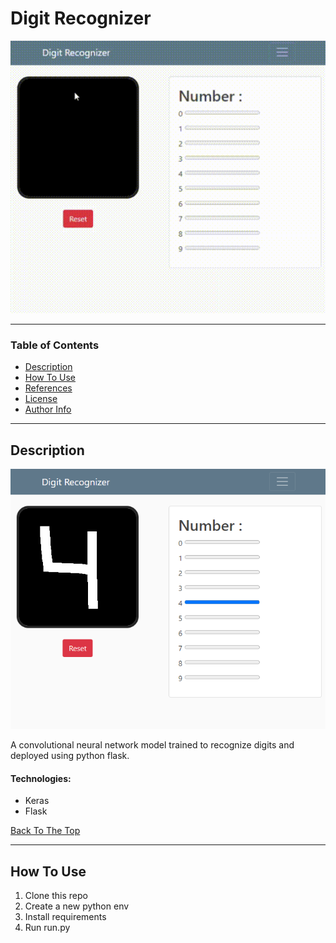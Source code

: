 # Digit Recognizer

![Project Image](images/main_01.gif)

---

### Table of Contents

- [Description](#description)
- [How To Use](#how-to-use)
- [References](#references)
- [License](#license)
- [Author Info](#author-info)

---

## Description
![Project Image](images/01.png)

A convolutional neural network model trained to recognize digits and deployed using python flask.

#### Technologies:

- Keras 
- Flask


[Back To The Top](#digit-recognizer)

---

## How To Use

1. Clone this repo
2. Create a new python env
3. Install requirements
4. Run run.py

